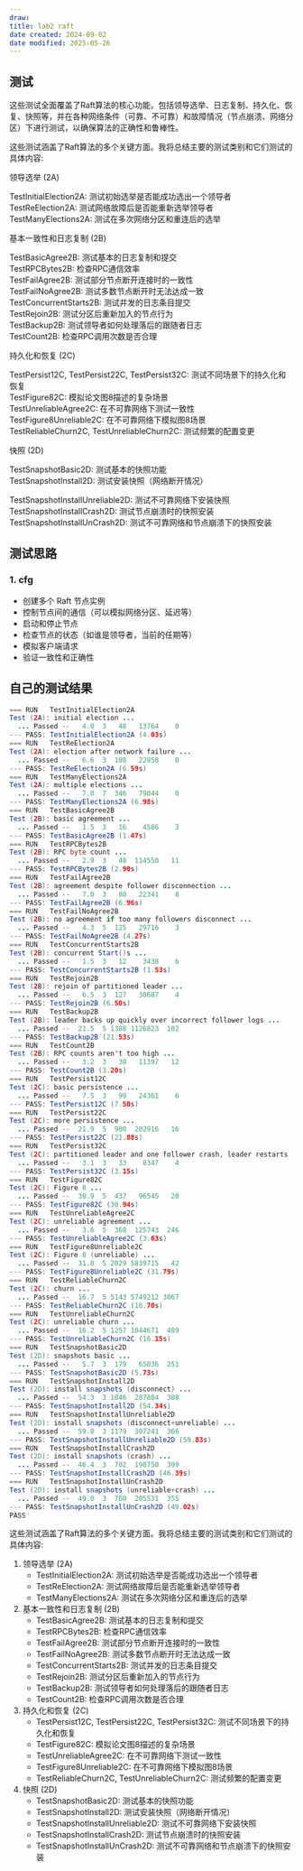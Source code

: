 ```yaml
---
draw:
title: lab2 raft
date created: 2024-09-02
date modified: 2025-05-26
---
```


## 测试

这些测试全面覆盖了Raft算法的核心功能，包括领导选举、日志复制、持久化、恢复、快照等，并在各种网络条件（可靠、不可靠）和故障情况（节点崩溃、网络分区）下进行测试，以确保算法的正确性和鲁棒性。

这些测试涵盖了Raft算法的多个关键方面。我将总结主要的测试类别和它们测试的具体内容:

领导选举 (2A)

TestInitialElection2A: 测试初始选举是否能成功选出一个领导者  
TestReElection2A: 测试网络故障后是否能重新选举领导者  
TestManyElections2A: 测试在多次网络分区和重连后的选举

基本一致性和日志复制 (2B)

TestBasicAgree2B: 测试基本的日志复制和提交  
TestRPCBytes2B: 检查RPC通信效率  
TestFailAgree2B: 测试部分节点断开连接时的一致性  
TestFailNoAgree2B: 测试多数节点断开时无法达成一致  
TestConcurrentStarts2B: 测试并发的日志条目提交  
TestRejoin2B: 测试分区后重新加入的节点行为  
TestBackup2B: 测试领导者如何处理落后的跟随者日志  
TestCount2B: 检查RPC调用次数是否合理

持久化和恢复 (2C)

TestPersist12C, TestPersist22C, TestPersist32C: 测试不同场景下的持久化和恢复  
TestFigure82C: 模拟论文图8描述的复杂场景  
TestUnreliableAgree2C: 在不可靠网络下测试一致性  
TestFigure8Unreliable2C: 在不可靠网络下模拟图8场景  
TestReliableChurn2C, TestUnreliableChurn2C: 测试频繁的配置变更

快照 (2D)

TestSnapshotBasic2D: 测试基本的快照功能  
TestSnapshotInstall2D: 测试安装快照（网络断开情况）

TestSnapshotInstallUnreliable2D: 测试不可靠网络下安装快照  
TestSnapshotInstallCrash2D: 测试节点崩溃时的快照安装  
TestSnapshotInstallUnCrash2D: 测试不可靠网络和节点崩溃下的快照安装

## 测试思路

### 1. cfg

- 创建多个 Raft 节点实例
- 控制节点间的通信（可以模拟网络分区、延迟等）
- 启动和停止节点
- 检查节点的状态（如谁是领导者，当前的任期等）
- 模拟客户端请求
- 验证一致性和正确性

## 自己的测试结果

```Java
=== RUN   TestInitialElection2A
Test (2A): initial election ...
  ... Passed --   4.0  3   48   13764    0
--- PASS: TestInitialElection2A (4.03s)
=== RUN   TestReElection2A
Test (2A): election after network failure ...
  ... Passed --   6.6  3  108   22958    0
--- PASS: TestReElection2A (6.59s)
=== RUN   TestManyElections2A
Test (2A): multiple elections ...
  ... Passed --   7.0  7  346   79044    0
--- PASS: TestManyElections2A (6.98s)
=== RUN   TestBasicAgree2B
Test (2B): basic agreement ...
  ... Passed --   1.5  3   16    4586    3
--- PASS: TestBasicAgree2B (1.47s)
=== RUN   TestRPCBytes2B
Test (2B): RPC byte count ...
  ... Passed --   2.9  3   48  114550   11
--- PASS: TestRPCBytes2B (2.90s)
=== RUN   TestFailAgree2B
Test (2B): agreement despite follower disconnection ...
  ... Passed --   7.0  3   80   22341    8
--- PASS: TestFailAgree2B (6.96s)
=== RUN   TestFailNoAgree2B
Test (2B): no agreement if too many followers disconnect ...
  ... Passed --   4.3  5  125   29716    3
--- PASS: TestFailNoAgree2B (4.27s)
=== RUN   TestConcurrentStarts2B
Test (2B): concurrent Start()s ...
  ... Passed --   1.5  3   12    3438    6
--- PASS: TestConcurrentStarts2B (1.53s)
=== RUN   TestRejoin2B
Test (2B): rejoin of partitioned leader ...
  ... Passed --   6.5  3  127   30687    4
--- PASS: TestRejoin2B (6.50s)
=== RUN   TestBackup2B
Test (2B): leader backs up quickly over incorrect follower logs ...
  ... Passed --  21.5  5 1388 1126823  102
--- PASS: TestBackup2B (21.53s)
=== RUN   TestCount2B
Test (2B): RPC counts aren't too high ...
  ... Passed --   3.2  3   38   11397   12
--- PASS: TestCount2B (3.20s)
=== RUN   TestPersist12C
Test (2C): basic persistence ...
  ... Passed --   7.5  3   99   24361    6
--- PASS: TestPersist12C (7.50s)
=== RUN   TestPersist22C
Test (2C): more persistence ...
  ... Passed --  21.9  5  900  202916   16
--- PASS: TestPersist22C (21.88s)
=== RUN   TestPersist32C
Test (2C): partitioned leader and one follower crash, leader restarts ...
  ... Passed --   3.1  3   33    8347    4
--- PASS: TestPersist32C (3.15s)
=== RUN   TestFigure82C
Test (2C): Figure 8 ...
  ... Passed --  30.9  5  437   96545   20
--- PASS: TestFigure82C (30.94s)
=== RUN   TestUnreliableAgree2C
Test (2C): unreliable agreement ...
  ... Passed --   3.6  5  368  125743  246
--- PASS: TestUnreliableAgree2C (3.63s)
=== RUN   TestFigure8Unreliable2C
Test (2C): Figure 8 (unreliable) ...
  ... Passed --  31.8  5 2029 5839715   42
--- PASS: TestFigure8Unreliable2C (31.79s)
=== RUN   TestReliableChurn2C
Test (2C): churn ...
  ... Passed --  16.7  5 5143 5749212 3067
--- PASS: TestReliableChurn2C (16.70s)
=== RUN   TestUnreliableChurn2C
Test (2C): unreliable churn ...
  ... Passed --  16.2  5 1257 1044671  489
--- PASS: TestUnreliableChurn2C (16.15s)
=== RUN   TestSnapshotBasic2D
Test (2D): snapshots basic ...
  ... Passed --   5.7  3  179   65036  251
--- PASS: TestSnapshotBasic2D (5.73s)
=== RUN   TestSnapshotInstall2D
Test (2D): install snapshots (disconnect) ...
  ... Passed --  54.3  3 1046  287884  388
--- PASS: TestSnapshotInstall2D (54.34s)
=== RUN   TestSnapshotInstallUnreliable2D
Test (2D): install snapshots (disconnect+unreliable) ...
  ... Passed --  59.8  3 1179  307241  366
--- PASS: TestSnapshotInstallUnreliable2D (59.83s)
=== RUN   TestSnapshotInstallCrash2D
Test (2D): install snapshots (crash) ...
  ... Passed --  46.4  3  702  198750  399
--- PASS: TestSnapshotInstallCrash2D (46.39s)
=== RUN   TestSnapshotInstallUnCrash2D
Test (2D): install snapshots (unreliable+crash) ...
  ... Passed --  49.0  3  760  205531  355
--- PASS: TestSnapshotInstallUnCrash2D (49.02s)
PASS

```

这些测试涵盖了Raft算法的多个关键方面。我将总结主要的测试类别和它们测试的具体内容:

1. 领导选举 (2A)
    - TestInitialElection2A: 测试初始选举是否能成功选出一个领导者
    - TestReElection2A: 测试网络故障后是否能重新选举领导者
    - TestManyElections2A: 测试在多次网络分区和重连后的选举
2. 基本一致性和日志复制 (2B)
    - TestBasicAgree2B: 测试基本的日志复制和提交
    - TestRPCBytes2B: 检查RPC通信效率
    - TestFailAgree2B: 测试部分节点断开连接时的一致性
    - TestFailNoAgree2B: 测试多数节点断开时无法达成一致
    - TestConcurrentStarts2B: 测试并发的日志条目提交
    - TestRejoin2B: 测试分区后重新加入的节点行为
    - TestBackup2B: 测试领导者如何处理落后的跟随者日志
    - TestCount2B: 检查RPC调用次数是否合理
3. 持久化和恢复 (2C)
    - TestPersist12C, TestPersist22C, TestPersist32C: 测试不同场景下的持久化和恢复
    - TestFigure82C: 模拟论文图8描述的复杂场景
    - TestUnreliableAgree2C: 在不可靠网络下测试一致性
    - TestFigure8Unreliable2C: 在不可靠网络下模拟图8场景
    - TestReliableChurn2C, TestUnreliableChurn2C: 测试频繁的配置变更
4. 快照 (2D)
    - TestSnapshotBasic2D: 测试基本的快照功能
    - TestSnapshotInstall2D: 测试安装快照（网络断开情况）
    - TestSnapshotInstallUnreliable2D: 测试不可靠网络下安装快照
    - TestSnapshotInstallCrash2D: 测试节点崩溃时的快照安装
    - TestSnapshotInstallUnCrash2D: 测试不可靠网络和节点崩溃下的快照安装
